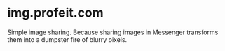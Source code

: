 # img.profeit.com

Simple image sharing. Because sharing images in Messenger transforms them into a dumpster fire of blurry pixels. 
